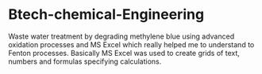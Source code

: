 # Btech-chemical-Engineering
Waste water treatment by degrading methylene blue using advanced oxidation processes and MS Excel which really helped  me to understand to Fenton processes. Basically MS Excel was used to create grids of text, numbers and formulas specifying  calculations.

